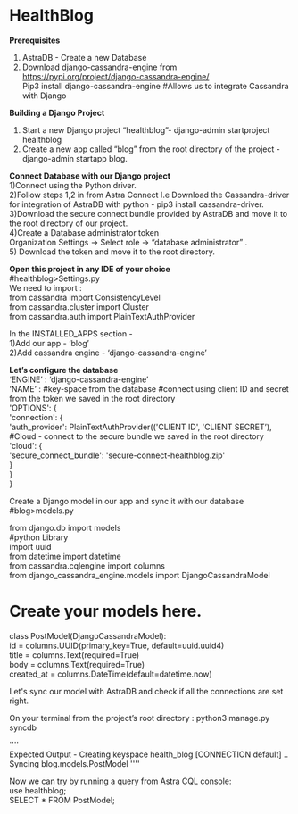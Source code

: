 # HealthBlog
**Prerequisites**<br />
1) AstraDB - Create a new Database 
2) Download django-cassandra-engine from https://pypi.org/project/django-cassandra-engine/        
Pip3 install django-cassandra-engine
#Allows us to integrate Cassandra with Django

**Building a Django Project**<br />
1) Start a new Django project “healthblog”- django-admin startproject healthblog<br />
2) Create a new app called “blog” from the root directory of the project - django-admin startapp blog.<br />

**Connect Database with our Django project**<br />
1)Connect using the Python driver. <br />
2)Follow steps 1,2 in from Astra Connect I.e Download the Cassandra-driver for integration of AstraDB with python - pip3 install cassandra-driver.<br />
3)Download the secure connect bundle provided by AstraDB and move it to the root directory of our project.<br />
4)Create a Database administrator token<br />
	Organization Settings -> Select role -> “database administrator” .<br />
5) Download the token and move it to the root directory.<br />


**Open this project in any IDE of your choice**<br />
#healthblog>Settings.py<br />
We need to import :<br />
from cassandra import ConsistencyLevel<br />
from cassandra.cluster import Cluster<br />
from cassandra.auth import PlainTextAuthProvider<br />


In the INSTALLED_APPS section - <br />
1)Add our app - ‘blog’<br />
2)Add cassandra engine - ‘django-cassandra-engine’<br />

**Let’s configure the database**<br />
‘ENGINE’ : ‘django-cassandra-engine’<br />
‘NAME’ : #key-space from the database
#connect using client ID and secret from the token we saved in the root directory<br />
'OPTIONS': {<br />
            'connection': {<br />
                'auth_provider': PlainTextAuthProvider(('CLIENT ID', 'CLIENT SECRET’),<br />
#Cloud - connect to the secure bundle we saved in the root directory<br />
                'cloud': {<br />
                    'secure_connect_bundle': 'secure-connect-healthblog.zip'<br />
                }<br />
            }<br />
        }<br />

Create a Django model in our app and sync it with our database<br />
#blog>models.py<br />


from django.db import models<br />
#python Library<br />
import uuid <br />
from datetime import datetime<br />
from cassandra.cqlengine import columns<br />
from django_cassandra_engine.models import DjangoCassandraModel<br />

# Create your models here.<br />
class PostModel(DjangoCassandraModel):<br />
    id = columns.UUID(primary_key=True, default=uuid.uuid4) <br />
    title = columns.Text(required=True)<br />
    body = columns.Text(required=True)<br />
    created_at = columns.DateTime(default=datetime.now)<br />

Let's sync our model with AstraDB and check if all the connections are set right.<br />

On your terminal from the project’s root directory : python3 manage.py syncdb<br />

''''<br />
    Expected Output - Creating keyspace health_blog [CONNECTION default] ..
Syncing blog.models.PostModel
    ''''<br />

Now we can try by running a query from Astra CQL console:<br />
use healthblog;<br />
SELECT * FROM PostModel;<br />

